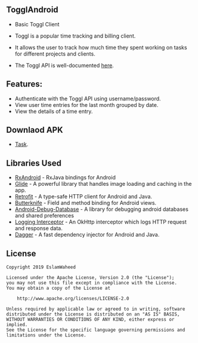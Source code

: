 ## TogglAndroid
* Basic Toggl Client

* Toggl is a popular time tracking and billing client. 
* It allows the user to track how much time they spent working on tasks for different projects and clients.
* The Toggl API is well-documented [here](https://github.com/toggl/toggl_api_docs).

## Features:
* Authenticate with the Toggl API using username/password.
* View user time entries for the last month grouped by date.
* View the details of a time entry.
   
## Downlaod APK
* [Task](https://drive.google.com/file/d/1k-YGqQrEC_dJlrLnHbSSSmQlgWyV8ZBp/view?usp=sharing).

## Libraries Used
* [RxAndroid](https://github.com/ReactiveX/RxAndroid) - RxJava bindings for Android
* [Glide](https://github.com/bumptech/glide) - A powerful library that handles image loading and caching in the app.
* [Retrofit](http://square.github.io/retrofit/) - A type-safe HTTP client for Android and Java.
* [Butterknife](http://jakewharton.github.io/butterknife/) - Field and method binding for Android views.
* [Android-Debug-Database](https://github.com/amitshekhariitbhu/Android-Debug-Database) - A library for debugging android databases and shared preferences
* [Logging Interceptor](https://github.com/square/okhttp/tree/master/okhttp-logging-interceptor) - An OkHttp interceptor which logs HTTP request and response data.
* [Dagger](https://github.com/google/dagger) - A fast dependency injector for Android and Java.



## License
	Copyright 2019 EslamWaheed
	
	Licensed under the Apache License, Version 2.0 (the "License");
	you may not use this file except in compliance with the License.
	You may obtain a copy of the License at
	
		http://www.apache.org/licenses/LICENSE-2.0

	Unless required by applicable law or agreed to in writing, software
	distributed under the License is distributed on an "AS IS" BASIS,
	WITHOUT WARRANTIES OR CONDITIONS OF ANY KIND, either express or implied.
	See the License for the specific language governing permissions and
	limitations under the License.
